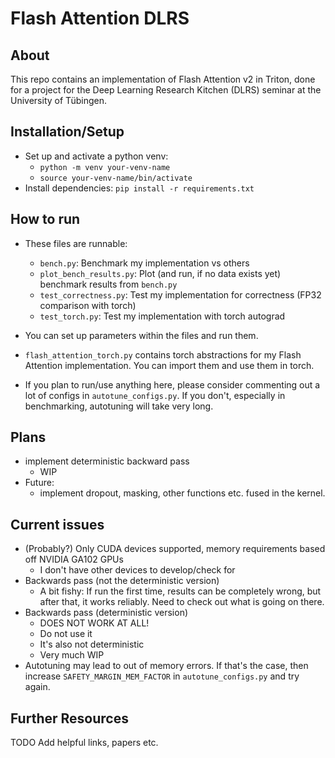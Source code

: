 # Flash Attention DLRS

## About

This repo contains an implementation of Flash Attention v2 in Triton,
done for a project for the Deep Learning Research
Kitchen (DLRS) seminar at the University of Tübingen.

## Installation/Setup

- Set up and activate a python venv:
    - ```python -m venv your-venv-name```
    - ```source your-venv-name/bin/activate```
- Install dependencies: ```pip install -r requirements.txt```

## How to run

- These files are runnable:
    - ```bench.py```: Benchmark my implementation vs others
    - ```plot_bench_results.py```: Plot (and run, if no data exists yet)
        benchmark results from ```bench.py```
    - ```test_correctness.py```: Test my implementation for correctness
        (FP32 comparison with torch)
    - ```test_torch.py```: Test my implementation with torch autograd

- You can set up parameters within the files and run them.
- ```flash_attention_torch.py``` contains torch abstractions for my Flash
    Attention implementation. You can import them and use them in torch.
- If you plan to run/use anything here, please consider commenting out a lot of
    configs in ```autotune_configs.py```. If you don't, especially in
    benchmarking, autotuning will take very long.

## Plans

- implement deterministic backward pass
    - WIP
- Future:
    - implement dropout, masking, other functions etc. fused in the kernel.


## Current issues

- (Probably?) Only CUDA devices supported, memory requirements based off NVIDIA GA102 GPUs
    - I don't have other devices to develop/check for
- Backwards pass (not the deterministic version)
    - A bit fishy: If run the first time, results can be completely wrong,
        but after that, it works reliably.
        Need to check out what is going on there.
- Backwards pass (deterministic version)
    - DOES NOT WORK AT ALL!
    - Do not use it
    - It's also not deterministic
    - Very much WIP
- Autotuning may lead to out of memory errors. If that's the case,
    then increase ```SAFETY_MARGIN_MEM_FACTOR``` in ```autotune_configs.py```
    and try again.

## Further Resources

TODO Add helpful links, papers etc.
